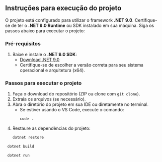 ## Instruções para execução do projeto

O projeto está configurado para utilizar o framework **.NET 9.0**. Certifique-se de ter o **.NET 9.0 Runtime** ou SDK instalado em sua máquina. Siga os passos abaixo para executar o projeto:

### Pré-requisitos
1. Baixe e instale o **.NET 9.0 SDK**:
   - [Download .NET 9.0](https://dotnet.microsoft.com/download/dotnet/9.0)
   - Certifique-se de escolher a versão correta para seu sistema operacional e arquitetura (x64).

### Passos para executar o projeto
1. Faça o download do repositório (ZIP ou clone com `git clone`).
2. Extraia os arquivos (se necessário).
3. Abra o diretório do projeto em sua IDE ou diretamente no terminal.
   - Se estiver usando o VS Code, execute o comando:  
     ```bash
     code .
     ```
4. Restaure as dependências do projeto:  
   ```bash
   dotnet restore
   	```
  ```bash
   dotnet build
```
  ```bash
   dotnet run
```

